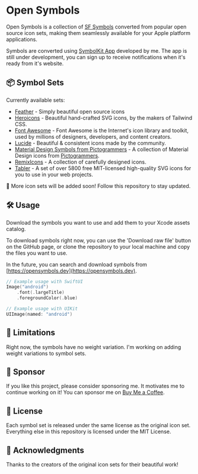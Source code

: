 # Open Symbols

Open Symbols is a collection of [SF Symbols](https://developer.apple.com/sf-symbols/) converted from popular open source icon sets, making them seamlessly available for your Apple platform applications.

Symbols are converted using [SymbolKit App](https://symbolkit.app) developed by me. The app is still under development, you can sign up to receive notifications when it's ready from it's website.

## 📦 Symbol Sets

Currently available sets:

- [Feather](feather/README.md) - Simply beautiful open source icons
- [Heroicons](heroicons/README.md) - Beautiful hand-crafted SVG icons, by the makers of Tailwind CSS.
- [Font Awesome](font-awesome/README.md) - Font Awesome is the Internet's icon library and toolkit, used by millions of designers, developers, and content creators.
- [Lucide](lucide/README.md) - Beautiful & consistent icons made by the community.
- [Material Design Symbols from Pictogrammers](pictogrammers-material-design/README.md) - A collection of Material Design icons from [Pictogrammers](https://pictogrammers.com/).
- [RemixIcons](remix/README.md) - A collection of carefully designed icons.
- [Tabler](tabler/README.md) - A set of over 5800 free MIT-licensed high-quality SVG icons for you to use in your web projects.

🚀 More icon sets will be added soon! Follow this repository to stay updated.

## 🛠️ Usage

Download the symbols you want to use and add them to your Xcode assets catalog.

To download symbols right now, you can use the 'Download raw file' button on the GitHub page, or clone the repository to your local machine and copy the files you want to use.

In the future, you can search and download symbols from [https://opensymbols.dev](https://opensymbols.dev).

```swift
// Example usage with SwiftUI
Image("android")
    .font(.largeTitle)
    .foregroundColor(.blue)

// Example usage with UIKit
UIImage(named: "android")
```

## 🚧 Limitations

Right now, the symbols have no weight variation. I'm working on adding weight variations to symbol sets.

## 💜 Sponsor

If you like this project, please consider sponsoring me. It motivates me to continue working on it! You can sponsor me on [Buy Me a Coffee](https://buymeacoffee.com/shawnchen).

## 📝 License

Each symbol set is released under the same license as the original icon set. Everything else in this repository is licensed under the MIT License.

## 🙏 Acknowledgments

Thanks to the creators of the original icon sets for their beautiful work!
